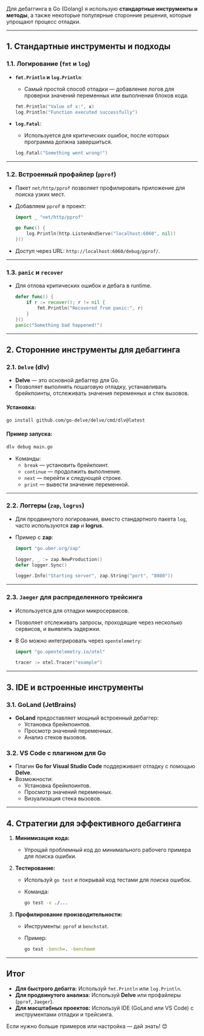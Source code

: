 Для дебаггинга в Go (Golang) я использую **стандартные инструменты и методы**, а также некоторые популярные сторонние решения, которые упрощают процесс отладки.

---

## **1. Стандартные инструменты и подходы**

### **1.1. Логирование (`fmt` и `log`)**

- **`fmt.Println` и `log.Println`**:
    
    - Самый простой способ отладки — добавление логов для проверки значений переменных или выполнения блоков кода.
    
    ```go
    fmt.Println("Value of x:", x)
    log.Println("Function executed successfully")
    ```
    
- **`log.Fatal`**:
    
    - Используется для критических ошибок, после которых программа должна завершиться.
    
    ```go
    log.Fatal("Something went wrong!")
    ```
    

---

### **1.2. Встроенный профайлер (`pprof`)**

- Пакет `net/http/pprof` позволяет профилировать приложение для поиска узких мест.
- Добавляем `pprof` в проект:
    
    ```go
    import _ "net/http/pprof"
    
    go func() {
        log.Println(http.ListenAndServe("localhost:6060", nil))
    }()
    ```
    
- Доступ через URL: `http://localhost:6060/debug/pprof/`.

---

### **1.3. `panic` и `recover`**

- Для отлова критических ошибок и дебага в runtime.
    
    ```go
    defer func() {
        if r := recover(); r != nil {
            fmt.Println("Recovered from panic:", r)
        }
    }()
    panic("Something bad happened!")
    ```
    

---

## **2. Сторонние инструменты для дебаггинга**

### **2.1. `Delve` (dlv)**

- **Delve** — это основной дебаггер для Go.
- Позволяет выполнять пошаговую отладку, устанавливать брейкпоинты, отслеживать значения переменных и стек вызовов.

#### Установка:

```bash
go install github.com/go-delve/delve/cmd/dlv@latest
```

#### Пример запуска:

```bash
dlv debug main.go
```

- Команды:
    - `break` — установить брейкпоинт.
    - `continue` — продолжить выполнение.
    - `next` — перейти к следующей строке.
    - `print` — вывести значение переменной.

---

### **2.2. Логгеры (`zap`, `logrus`)**

- Для продвинутого логирования, вместо стандартного пакета `log`, часто используются **zap** и **logrus**.
- Пример с **zap**:
    
    ```go
    import "go.uber.org/zap"
    
    logger, _ := zap.NewProduction()
    defer logger.Sync()
    
    logger.Info("Starting server", zap.String("port", "8080"))
    ```
    

---

### **2.3. `Jaeger` для распределенного трейсинга**

- Используется для отладки микросервисов.
- Позволяет отслеживать запросы, проходящие через несколько сервисов, и выявлять задержки.
- В Go можно интегрировать через `opentelemetry`:
    
    ```go
    import "go.opentelemetry.io/otel"
    
    tracer := otel.Tracer("example")
    ```
    

---

## **3. IDE и встроенные инструменты**

### **3.1. GoLand (JetBrains)**

- **GoLand** предоставляет мощный встроенный дебаггер:
    - Установка брейкпоинтов.
    - Просмотр значений переменных.
    - Анализ стеков вызовов.

### **3.2. VS Code с плагином для Go**

- Плагин **Go for Visual Studio Code** поддерживает отладку с помощью **Delve**.
- Возможности:
    - Установка брейкпоинтов.
    - Просмотр значений переменных.
    - Визуализация стека вызовов.

---

## **4. Стратегии для эффективного дебаггинга**

1. **Минимизация кода:**
    
    - Упрощай проблемный код до минимального рабочего примера для поиска ошибки.
2. **Тестирование:**
    
    - Используй `go test` и покрывай код тестами для поиска ошибок.
    - Команда:
        
        ```bash
        go test -v ./...
        ```
        
3. **Профилирование производительности:**
    
    - Инструменты: `pprof` и `benchstat`.
    - Пример:
        
        ```bash
        go test -bench=. -benchmem
        ```
        

---

## **Итог**

- **Для быстрого дебагга:** Используй `fmt.Println` или `log.Println`.
- **Для продвинутого анализа:** Используй **Delve** или профайлеры (`pprof`, `Jaeger`).
- **Для масштабных проектов:** Используй IDE (GoLand или VS Code) с инструментами отладки и трейсинга.

Если нужно больше примеров или настройка — дай знать! 😊